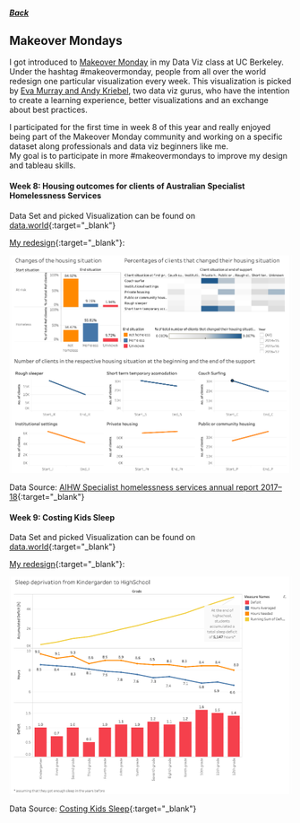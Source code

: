 ##### [Back](index#projects)
## Makeover Mondays
I got introduced to [Makeover Monday](https://www.makeovermonday.co.uk) in my Data Viz class at UC Berkeley. Under the hashtag #makeovermonday, people from all over the world redesign one particular visualization every week. This visualization is picked by [Eva Murray and Andy Kriebel](https://www.makeovermonday.co.uk/about-us/), two data viz gurus, who have the intention to create a learning experience, better visualizations and an exchange about best practices.

I participated for the first time in week 8 of this year and really enjoyed being part of the Makeover Monday community and working on a specific dataset along professionals and data viz beginners like me.  
My goal is to participate in more #makeovermondays to improve my design and tableau skills.


#### Week 8: Housing outcomes for clients of Australian Specialist Homelessness Services

Data Set and picked Visualization can be found on [data.world](https://data.world/makeovermonday/2020w8){:target="_blank"}

[My redesign](https://public.tableau.com/profile/henny7470#!/vizhome/MoM_w8_HomelessnessAustralia/Dashboard1){:target="_blank"}:

<a href="https://public.tableau.com/profile/henny7470#!/vizhome/MoM_w8_HomelessnessAustralia/Dashboard1">
  <img src="images/makeovermonday/MoM_Housing.png">
</a>

Data Source: [AIHW Specialist homelessness services annual report 2017–18](https://www.aihw.gov.au/reports/homelessness-services/specialist-homelessness-services-2017-18/data){:target="_blank"}


#### Week 9: Costing Kids Sleep

Data Set and picked Visualization can be found on [data.world](https://data.world/makeovermonday/2020w9){:target="_blank"}

[My redesign](https://public.tableau.com/profile/henny7470#!/vizhome/MoM_w9_SleepData/Dashboard2){:target="_blank"}:

<a href="https://public.tableau.com/profile/henny7470#!/vizhome/MoM_w9_SleepData/Dashboard2">
  <img src="images/makeovermonday/MoM_Sleep.png">
</a>

Data Source: [Costing Kids Sleep](https://savvysleeper.org/costing-kids-sleep/){:target="_blank"}
